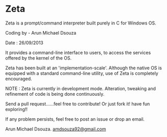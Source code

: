 Zeta
====

Zeta is a prompt/command interpreter built purely in C for Windows OS.

Coding by - Arun Michael Dsouza 

Date : 26/09/2013

It provides a command-line interface to users, to access the services offered by the kernel of the OS.

Zeta has been built at an 'implementation-scale'. Although the native OS
is equipped with a standard command-line utility, use of Zeta is completely encouraged.


NOTE : Zeta is currently in development mode. Alteration, tweaking and refinement of code is being done continuously.


Send a pull request......feel free to contribute! Or just fork it! have fun exploring!!

If any problem persists, feel free to post an issue or drop an email.

Arun Michael Dsouza. amdsouza92@gmail.com
